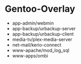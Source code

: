 # Gentoo-Overlay

* app-admin/webmin
* app-backup/urbackup-server
* app-backup/urbackup-client
* media-tv/plex-media-server
* net-mail/kerio-connect
* www-apache/mod_log_sql
* www-apps/ombi
